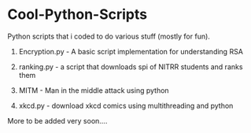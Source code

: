 # Cool-Python-Scripts
Python scripts that i coded to do various stuff (mostly for fun).

1. Encryption.py - A basic script implementation for understanding RSA

2. ranking.py - a script that downloads spi of NITRR students and ranks them

3. MITM - Man in the middle attack using python

4. xkcd.py - download xkcd comics using multithreading and python

More to be added very soon....
